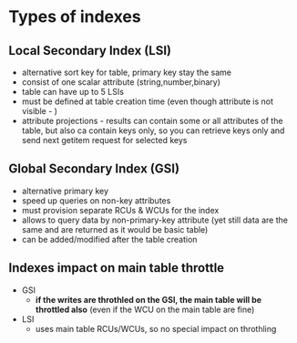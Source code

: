 # Types of indexes
## Local Secondary Index (LSI)
* alternative sort key for table, primary key stay the same
* consist of one scalar attribute (string,number,binary)
* table can have up to 5 LSIs
* must be defined at table creation time (even though attribute is not visible - )
* attribute projections - results can contain some or all attributes of the table, but also ca contain keys only, so you can retrieve keys only and send next getitem request for selected keys

## Global Secondary Index (GSI)
* alternative primary key
* speed up queries on non-key attributes
* must provision separate RCUs & WCUs for the index
* allows to query data by non-primary-key attribute (yet still data are the same and are returned as it would be basic table)
* can be added/modified after the table creation

## Indexes impact on main table throttle
* GSI
  * **if the writes are throthled on the GSI, the main table will be throttled also** (even if the WCU on the main table are fine)
* LSI
  * uses main table RCUs/WCUs, so no special impact on throthling
